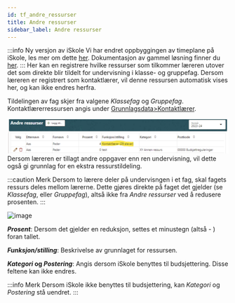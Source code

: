 ```yaml
---
id: tf_andre_ressurser
title: Andre ressurser
sidebar_label: Andre ressurser
---
```


:::info Ny versjon av iSkole
Vi har endret oppbyggingen av timeplane på iSkole, les mer om dette [her](https://dokumentasjon.iskole.net/blog/timeplan). Dokumentasjon av gammel løsning finner du [her](https://dokumentasjon.iskole.net/docs/tf_andre_ressurser_old). 
:::
Her kan en registrere hvilke ressurser som tilkommer læreren utover det som direkte blir tildelt for undervisning i klasse- og gruppefag. Dersom læreren er registrert som kontaktlærer, vil denne ressursen automatisk vises her, og kan ikke endres herfra.

Tildelingen av fag skjer fra valgene _Klassefag_ og _Gruppefag_. Kontaktlærerressursen angis under [Grunnlagsdata>Kontaktlærer](https://dokumentasjon.iskole.net/docs/gd_ressurs_kontaktlaerer).


![image](/img/tf_andre_ressurser_oversikt.png)
Dersom læreren er tillagt andre oppgaver enn ren undervisning, vil dette også gi grunnlag for en ekstra ressurstildeling. 

:::caution Merk
Dersom to lærere deler på undervisngen i et fag, skal fagets ressurs deles mellom lærerne. Dette gjøres direkte på faget det gjelder (se _Klassefag_, eller _Gruppefag_), altså ikke fra _Andre ressurser_ ved å redusere prosenten.
:::



![image](https://github.com/BarmanHanssen/iskole/assets/80097133/59558314-9bc1-44a6-b3d6-95b6ef113a4e)

**_Prosent_**: Dersom det gjelder en reduksjon, settes et minustegn (altså - ) foran tallet. 

**_Funksjon/stilling_**: Beskrivelse av grunnlaget for ressursen.

**_Kategori_ og _Postering_**: Angis dersom iSkole benyttes til budsjettering. Disse feltene kan ikke endres. 

:::info Merk
Dersom iSkole ikke benyttes til budsjettering, kan _Kategori_ og _Postering_ stå uendret.
:::



